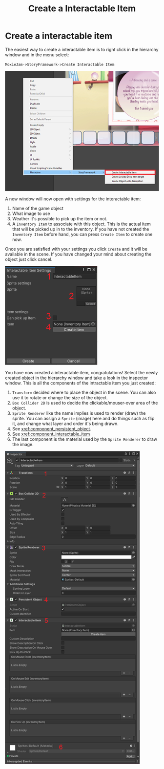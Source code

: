﻿---
uid: create_interactable_item
title: Create a Interactable Item
---
# Create a interactable item

The easiest way to create a interactable item is to right click in the hierarchy window and in the menu select:

`MoxieJam->StoryFramework->Create Interactable Item`

![Right click in hierarchy and select MoxieJam/StoryFramework/Create Interactable Item](../../resources/images/CreateInteractableItem.png)

A new window will now open with settings for the interactable item:

1. Name of the game object
2. What image to use
3. Weather it's possible to pick up the item or not.
4. A `Inventory Item` to associate with this object. This is the actual item that will be picked up in to the inventory. If you have not created the `Inventory Item` before hand, you can press `Create Item` to create one now.

Once you are satisfied with your settings you click `Create` and it will be available in the scene. If you have changed your mind about creating the object just click cancel.

![Configure item in window](../../resources/images/CreateInteractableItem2.png)

You have now created a interactable item, congratulations! Select the newly created object in the hierarchy window and take a look in the inspector window. This is all the components of the intractable item you just created:

1. `Transform` decided where to place the object in the scene. You can also use it to rotate or change the size of the object.
2. `Box Collider 2D` is used to decide the clickable/mouser-over area of the object.
3. `Sprite Renderer` like the name implies is used to render (draw) the sprite. You can assign a `Sprite` (image) here and do things such as flip it, and change what layer and order it's being drawn.
4. See <xref:component_persistent_object>.
5. See <xref:component_interactable_item>
6. The last component is the material used by the `Sprite Renderer` to draw the image.

![A Interactable Item](../../resources/images/InteractableItem.png)
